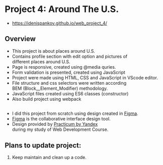 # Project 4: Around The U.S.
* https://idenispankov.github.io/web_project_4/

## Overview

* This project is about places around U.S.
* Contains profile section with edit option and pictures of  
different places around U.S.
* Page is responsive, created using @media quries.
* Form validation is presented, created using JavaScript
* Project were made using HTML, CSS and JavaScript in VScode editor.
* File structure and css selectors were written according  
BEM (Block__Element_Modifier) methodology.
* JavaScript files created using ES6 classes (constructor)
* Also build project using webpack

## 
* I did this project from scratch using design created in [Figma](https://www.figma.com). 
* [Figma](https://www.figma.com) is the collaborative interface design tool. 
* Design provided by [Practicum by Yandex](https://www.practicum.yandex.com)  
during my study of Web Development Course. 


## Plans to update project:

1. Keep maintain and clean up a code.

